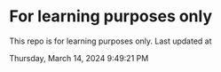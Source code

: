 # For learning purposes only
This repo is for learning purposes only.
Last updated at

Thursday, March 14, 2024 9:49:21 PM


